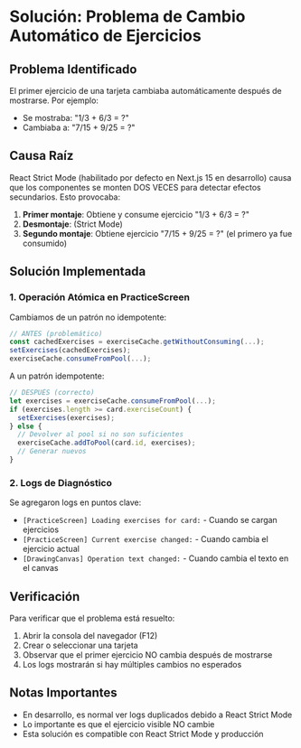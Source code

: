 # Solución: Problema de Cambio Automático de Ejercicios

## Problema Identificado
El primer ejercicio de una tarjeta cambiaba automáticamente después de mostrarse. Por ejemplo:
- Se mostraba: "1/3 + 6/3 = ?"
- Cambiaba a: "7/15 + 9/25 = ?"

## Causa Raíz
React Strict Mode (habilitado por defecto en Next.js 15 en desarrollo) causa que los componentes se monten DOS VECES para detectar efectos secundarios. Esto provocaba:

1. **Primer montaje**: Obtiene y consume ejercicio "1/3 + 6/3 = ?"
2. **Desmontaje**: (Strict Mode)
3. **Segundo montaje**: Obtiene ejercicio "7/15 + 9/25 = ?" (el primero ya fue consumido)

## Solución Implementada

### 1. Operación Atómica en PracticeScreen
Cambiamos de un patrón no idempotente:
```typescript
// ANTES (problemático)
const cachedExercises = exerciseCache.getWithoutConsuming(...);
setExercises(cachedExercises);
exerciseCache.consumeFromPool(...);
```

A un patrón idempotente:
```typescript
// DESPUÉS (correcto)
let exercises = exerciseCache.consumeFromPool(...);
if (exercises.length >= card.exerciseCount) {
  setExercises(exercises);
} else {
  // Devolver al pool si no son suficientes
  exerciseCache.addToPool(card.id, exercises);
  // Generar nuevos
}
```

### 2. Logs de Diagnóstico
Se agregaron logs en puntos clave:
- `[PracticeScreen] Loading exercises for card:` - Cuando se cargan ejercicios
- `[PracticeScreen] Current exercise changed:` - Cuando cambia el ejercicio actual
- `[DrawingCanvas] Operation text changed:` - Cuando cambia el texto en el canvas

## Verificación
Para verificar que el problema está resuelto:

1. Abrir la consola del navegador (F12)
2. Crear o seleccionar una tarjeta
3. Observar que el primer ejercicio NO cambia después de mostrarse
4. Los logs mostrarán si hay múltiples cambios no esperados

## Notas Importantes
- En desarrollo, es normal ver logs duplicados debido a React Strict Mode
- Lo importante es que el ejercicio visible NO cambie
- Esta solución es compatible con React Strict Mode y producción